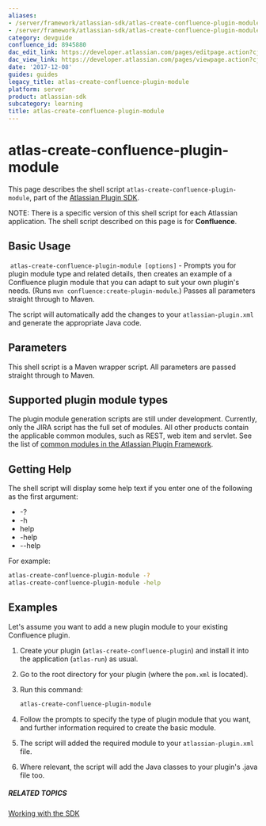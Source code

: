 ```yaml
---
aliases:
- /server/framework/atlassian-sdk/atlas-create-confluence-plugin-module-8945880.html
- /server/framework/atlassian-sdk/atlas-create-confluence-plugin-module-8945880.md
category: devguide
confluence_id: 8945880
dac_edit_link: https://developer.atlassian.com/pages/editpage.action?cjm=wozere&pageId=8945880
dac_view_link: https://developer.atlassian.com/pages/viewpage.action?cjm=wozere&pageId=8945880
date: '2017-12-08'
guides: guides
legacy_title: atlas-create-confluence-plugin-module
platform: server
product: atlassian-sdk
subcategory: learning
title: atlas-create-confluence-plugin-module
---
```

# atlas-create-confluence-plugin-module

This page describes the shell script `atlas-create-confluence-plugin-module`, part of the [Atlassian Plugin SDK](/server/framework/atlassian-sdk/working-with-the-sdk).

NOTE: There is a specific version of this shell script for each Atlassian application. The shell script described on this page is for **Confluence**.

## Basic Usage

 `atlas-create-confluence-plugin-module [options]` - Prompts you for plugin module type and related details, then creates an example of a Confluence plugin module that you can adapt to suit your own plugin's needs. (Runs `mvn confluence:create-plugin-module`.) Passes all parameters straight through to Maven.  

The script will automatically add the changes to your `atlassian-plugin.xml` and generate the appropriate Java code.

## Parameters

This shell script is a Maven wrapper script. All parameters are passed straight through to Maven.

## Supported plugin module types

The plugin module generation scripts are still under development. Currently, only the JIRA script has the full set of modules. All other products contain the applicable common modules, such as REST, web item and servlet. See the list of [common modules in the Atlassian Plugin Framework](/server/framework/atlassian-sdk/plugin-modules).

## Getting Help

The shell script will display some help text if you enter one of the following as the first argument:

-   -?
-   -h
-   help
-   -help
-   --help

For example:

``` bash
atlas-create-confluence-plugin-module -?
atlas-create-confluence-plugin-module -help
```

## Examples

Let's assume you want to add a new plugin module to your existing Confluence plugin.

1.  Create your plugin (`atlas-create-confluence-plugin`) and install it into the application (`atlas-run`) as usual.
2.  Go to the root directory for your plugin (where the `pom.xml` is located).
3.  Run this command:

    ``` bash
    atlas-create-confluence-plugin-module
    ```

4.  Follow the prompts to specify the type of plugin module that you want, and further information required to create the basic module.
5.  The script will added the required module to your `atlassian-plugin.xml` file.
6.  Where relevant, the script will add the Java classes to your plugin's .java file too.

##### RELATED TOPICS

[Working with the SDK](/server/framework/atlassian-sdk/working-with-the-sdk)
